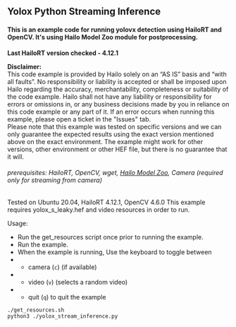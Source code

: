 ## Yolox Python Streaming Inference
#### This is an example code for running yolovx detection using HailoRT and OpenCV. It's using Hailo Model Zoo module for postprocessing.

**Last HailoRT version checked - 4.12.1**

**Disclaimer:** <br />
This code example is provided by Hailo solely on an “AS IS” basis and “with all faults”. No responsibility or liability is accepted or shall be imposed upon Hailo regarding the accuracy, merchantability, completeness or suitability of the code example. Hailo shall not have any liability or responsibility for errors or omissions in, or any business decisions made by you in reliance on this code example or any part of it. If an error occurs when running this example, please open a ticket in the "Issues" tab.<br />
Please note that this example was tested on specific versions and we can only guarantee the expected results using the exact version mentioned above on the exact environment. The example might work for other versions, other environment or other HEF file, but there is no guarantee that it will.


###### prerequisites: HailoRT, OpenCV, wget, [Hailo Model Zoo](https://github.com/hailo-ai/hailo_model_zoo), Camera (required only for streaming from camera)

Tested on Ubuntu 20.04, HailoRT 4.12.1, OpenCV 4.6.0
This example requires yolox_s_leaky.hef and video resources in order to run. 

Usage:
- Run the get_resources script once prior to running the example. 
- Run the example.
- When the example is running, Use the keyboard to toggle between 
- - camera (`c`) (if available) 
- - video (`v`) (selects a random video)
- - quit (`q`) to quit the example


```
./get_resources.sh 
python3 ./yolox_stream_inference.py
```
